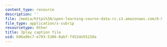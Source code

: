 ```yaml
---
content_type: resource
description: ''
file: /media/https%3A/open-learning-course-data-rc.s3.amazonaws.com/6-858-computer-systems-security-fall-2014/b96a9bc7e79353868abff452de55210a_yRVZPvHYHzw.vtt
file_type: application/x-subrip
resourcetype: Other
title: 3play caption file
uid: b96a9bc7-e793-5386-8abf-f452de55210a
---
```

